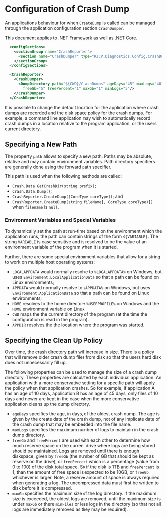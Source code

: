 # Configuration of Crash Dump

An applications behaviour for when `CreateDump` is called can be managed through
the application configuration section `CrashDumper`.

This document applies to .NET Framework as well as .NET Core.

```xml
  <configSections>
    <sectionGroup name="CrashReporter">
      <section name="CrashDumper" type="RJCP.Diagnostics.Config.CrashDumper, RJCP.Diagnostics.CrashReporter"/>
    </sectionGroup>
  </configSections>

  <CrashReporter>
    <CrashDumper>
      <DumpDirectory path="${CWD}/CrashDumps" ageDays="45" maxLogs="40"
        freeGb="5" freePercent="1" maxGb="1" minLogs="5"/>
    </CrashDumper>
  </CrashReporter>
```

It is possible to change the default location for the application where crash
dumps are recorded and the disk space policy for the crash dumps. For example, a
command line application may wish to automatically record crash dumps in a
location relative to the program application, or the users current directory.

## Specifying a New Path

The property `path` allows to specify a new path. Paths may be absolute,
relative and may contain environment variables. Path directory specifiers are
generally done using the forward path specifier.

This path is used when the following methods are called:

* `Crash.Data.GetCrashDir(string prefix)`;
* `Crash.Data.Dump()`;
* `CrashReporter.CreateDump([CoreType coreType])`; and
* `CrashReporter.CreateDump(string fileName[, CoreType coreType)])` when
  `filename` is `null`.

### Environment Variables and Special Variables

To dynamically set the path at run-time based on the environment which the
application runs, the path can contain strings of the form `${VARIABLE}`. The
string `VARIABLE` is case sensitive and is resolved to be the value of an
environment variable of the program when it is started.

Further, there are some special environment variables that allow for a string to
work on multiple host operating systems:

* `LOCALAPPDATA` would normally resolve to `%LOCALAPPDATA%` on Windows, but uses
  `Environment.LocalApplicationData` so that a path can be found on Linux
  environments;
* `APPDATA` would normally resolve to `%APPDATA%` on Windows, but uses
  `Environment.ApplicationData` so that a path can be found on Linux
  environments;
* `HOME` resolves to the home directory `%USERPROFILE%` on Windows and the
  `HOME` environment variable on Linux.
* `CWD` maps the the current directory of the program (at the time the
  configuration is read in the program).
* `APPDIR` resolves the the location where the program was started.

## Specifying the Clean Up Policy

Over time, the crash directory path will increase in size. There is a policy
that will remove older crash dump files from disk so that the users hard disk
does not unnecessarily fill up.

The following properties can be used to manage the size of a crash dump
directory. These properties are calculated by each individual application. An
application with a more conservative setting for a specific path will apply the
policy when that application crashes. So for example, if application A has an
age of 10 days, application B has an age of 45 days, only files of 10 days and
newer are kept in the case when the more conservative application cleans up the
dump directory.

* `ageDays` specifies the age, in days, of the oldest crash dump. The age is
  given by the create date of the crash dump, not of any implicate date of the
  crash dump that may be embedded into the file name.
* `maxLogs` specifies the maximum number of logs to maintain in the crash dump
  directory.
* `freeGb` and `freePercent` are used with each other to determine how much
  reserve space on the current drive where logs are being stored should be
  maintained. Logs are removed until there is enough diskspace, given by
  `freeGb` (the number of GB that should be kept as reserve on the drive), or
  `freePercent` which is a percentage (value from 0 to 100) of the disk total
  space. So if the disk is 1TB and `freePercent` is 1, than the amount of free
  space is expected to be 10GB, or `freeGb` whichever is larger. Note, a reserve
  amount of space is always required when generating a log. The uncompressed
  data must first be written to disk before it is compressed.
* `maxGb` specifies the maximum size of the log directory. If the maximum size
  is exceeded, the oldest logs are removed, until the maximum size is under
  `maxGb` or there `minFiles` or less logs in the directory (so that not all
  logs are immediately removed as they may be required).

